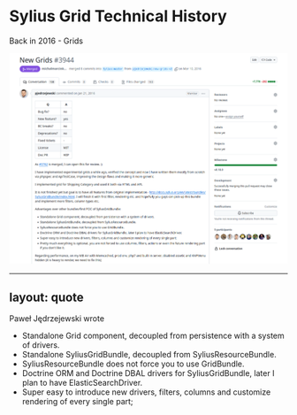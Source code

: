 # Sylius Grid Technical History

Back in 2016 - Grids

<img class="w-150" src="/new_grids.png"/>

---
layout: quote
---

Paweł Jędrzejewski wrote

<v-clicks>

* Standalone Grid component, decoupled from persistence with a system of drivers.
* Standalone SyliusGridBundle, decoupled from SyliusResourceBundle.
* SyliusResourceBundle does not force you to use GridBundle.
* Doctrine ORM and Doctrine DBAL drivers for SyliusGridBundle, later I plan to have ElasticSearchDriver.
* Super easy to introduce new drivers, filters, columns and customize rendering of every single part;

</v-clicks>
